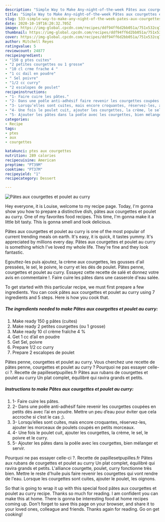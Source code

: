 ```yaml
---
description: "Simple Way to Make Any-night-of-the-week Pâtes aux courgettes et poulet au curry"
title: "Simple Way to Make Any-night-of-the-week Pâtes aux courgettes et poulet au curry"
slug: 533-simple-way-to-make-any-night-of-the-week-pates-aux-courgettes-et-poulet-au-curry
date: 2020-10-19T16:20:32.705Z
image: https://img-global.cpcdn.com/recipes/ddf94ff6d2bb051a/751x532cq70/pates-aux-courgettes-et-poulet-au-curry-photo-principale-de-la-recette.jpg
thumbnail: https://img-global.cpcdn.com/recipes/ddf94ff6d2bb051a/751x532cq70/pates-aux-courgettes-et-poulet-au-curry-photo-principale-de-la-recette.jpg
cover: https://img-global.cpcdn.com/recipes/ddf94ff6d2bb051a/751x532cq70/pates-aux-courgettes-et-poulet-au-curry-photo-principale-de-la-recette.jpg
author: Mitchell Reyes
ratingvalue: 5
reviewcount: 24877
recipeingredient:
- "150 g ptes cuites"
- "2 petites courgettes ou 1 grosse"
- "10 cl crme frache 4 "
- "1 cc dail en poudre"
- " Sel poivre"
- "1/2 cc curry"
- "2 escalopes de poulet"
recipeinstructions:
- "1- Faire cuire les pâtes."
- "2- Dans une poêle anti-adhésif faire revenir les courgettes coupées en petits dés avec l’ai en poudre. Mettre un peu d’eau pour éviter que cela accroche si c’est le cas ;)."
- "3- Lorsqu’elles sont cuites, mais encore croquantes, réservez-les, ajouter les morceaux de poulets coupés en petits morceaux."
- "4- Une fois le poulet cuit, ajouter les courgettes, la crème, le sel, le poivre et le curry."
- "5- Ajouter les pâtes dans la poêle avec les courgettes, bien mélanger et servir."
categories:
- Recipe
tags:
- ptes
- aux
- courgettes

katakunci: ptes aux courgettes 
nutrition: 289 calories
recipecuisine: American
preptime: "PT39M"
cooktime: "PT37M"
recipeyield: "1"
recipecategory: Dessert

---
```



![Pâtes aux courgettes et poulet au curry](https://img-global.cpcdn.com/recipes/ddf94ff6d2bb051a/751x532cq70/pates-aux-courgettes-et-poulet-au-curry-photo-principale-de-la-recette.jpg)

Hey everyone, it is Louise, welcome to my recipe page. Today, I'm gonna show you how to prepare a distinctive dish, pâtes aux courgettes et poulet au curry. One of my favorites food recipes. This time, I'm gonna make it a little bit tasty. This is gonna smell and look delicious.

Pâtes aux courgettes et poulet au curry is one of the most popular of current trending meals on earth. It's easy, it is quick, it tastes yummy. It's appreciated by millions every day. Pâtes aux courgettes et poulet au curry is something which I've loved my whole life. They're fine and they look fantastic.

Egouttez-les puis ajoutez, la crème aux courgettes, les gousses d&#39;ail pressées, le sel, le poivre, le curry et les dés de poulet. Pâtes penne, courgettes et poulet au curry. Essayez cette recette de salé et donnez votre avis en commentaire !. Faire cuire les pâtes dans une casserole d&#39;eau salée.


To get started with this particular recipe, we must first prepare a few ingredients. You can cook pâtes aux courgettes et poulet au curry using 7 ingredients and 5 steps. Here is how you cook that.

<!--inarticleads1-->

##### The ingredients needed to make Pâtes aux courgettes et poulet au curry:

1. Make ready 150 g pâtes (cuites)
1. Make ready 2 petites courgettes (ou 1 grosse)
1. Make ready 10 cl crème fraîche 4 %
1. Get 1 cc d’ail en poudre
1. Get  Sel, poivre
1. Prepare 1/2 cc curry
1. Prepare 2 escalopes de poulet


Pâtes penne, courgettes et poulet au curry. Vous cherchez une recette de pâtes penne, courgettes et poulet au curry ? Pourquoi ne pas essayer celle-ci ?. Recette de papillesetpupilles.fr Pâtes aux rubans de courgettes et poulet au curry Un plat complet, équilibré qui ravira grands et petits. 

<!--inarticleads2-->

##### Instructions to make Pâtes aux courgettes et poulet au curry:

1. 1- Faire cuire les pâtes.
1. 2- Dans une poêle anti-adhésif faire revenir les courgettes coupées en petits dés avec l’ai en poudre. Mettre un peu d’eau pour éviter que cela accroche si c’est le cas ;).
1. 3- Lorsqu’elles sont cuites, mais encore croquantes, réservez-les, ajouter les morceaux de poulets coupés en petits morceaux.
1. 4- Une fois le poulet cuit, ajouter les courgettes, la crème, le sel, le poivre et le curry.
1. 5- Ajouter les pâtes dans la poêle avec les courgettes, bien mélanger et servir.


Pourquoi ne pas essayer celle-ci ?. Recette de papillesetpupilles.fr Pâtes aux rubans de courgettes et poulet au curry Un plat complet, équilibré qui ravira grands et petits. L&#39;alliance courgette, poulet, curry fonctionne très bien. Mettre le reste d&#39;huile puis faire revenir les courgettes qui vont rendre de l&#39;eau. Lorsque les courgettes sont cuites, ajouter le poulet, les oignons. 

So that is going to wrap it up with this special food pâtes aux courgettes et poulet au curry recipe. Thanks so much for reading. I am confident you can make this at home. There is gonna be interesting food at home recipes coming up. Don't forget to save this page on your browser, and share it to your loved ones, colleague and friends. Thanks again for reading. Go on get cooking!
